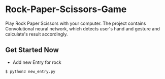 # Rock-Paper-Scissors-Game

Play Rock Paper Scissors with your computer. The project contains Convolutional neural network, which detects user's hand and gesture and calculate's result accordingly.

## Get Started Now

* Add new Entry for rock
```sh
$ python3 new_entry.py
```
